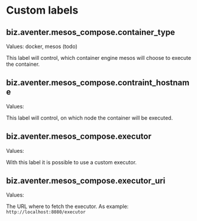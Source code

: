 # Custom labels

## biz.aventer.mesos_compose.container_type

Values: docker, mesos (todo)

This label will control, which container engine mesos will choose to execute the
container.

## biz.aventer.mesos_compose.contraint_hostname

Values: <hostname>

This label will control, on which node the container will be executed.

## biz.aventer.mesos_compose.executor

Values: <mesos-executor>

With this label it is possible to use a custom executor.

## biz.aventer.mesos_compose.executor_uri

Values: <mesos-executor-uri>

The URL where to fetch the executor. As example: `http://localhost:8080/executor`
